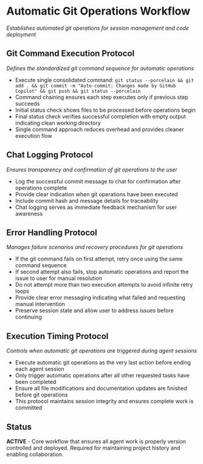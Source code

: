 # Automatic Git Operations Workflow
*Establishes automated git operations for session management and code deployment*

## Git Command Execution Protocol
*Defines the standardized git command sequence for automatic operations*
- Execute single consolidated command: `git status --porcelain && git add . && git commit -m "Auto-commit: Changes made by GitHub Copilot" && git push && git status --porcelain`
- Command chaining ensures each step executes only if previous step succeeds
- Initial status check shows files to be processed before operations begin
- Final status check verifies successful completion with empty output indicating clean working directory
- Single command approach reduces overhead and provides cleaner execution flow

## Chat Logging Protocol
*Ensures transparency and confirmation of git operations to the user*
- Log the successful commit message to chat for confirmation after operations complete
- Provide clear indication when git operations have been executed
- Include commit hash and message details for traceability
- Chat logging serves as immediate feedback mechanism for user awareness

## Error Handling Protocol
*Manages failure scenarios and recovery procedures for git operations*
- If the git command fails on first attempt, retry once using the same command sequence
- If second attempt also fails, stop automatic operations and report the issue to user for manual resolution
- Do not attempt more than two execution attempts to avoid infinite retry loops
- Provide clear error messaging indicating what failed and requesting manual intervention
- Preserve session state and allow user to address issues before continuing

## Execution Timing Protocol
*Controls when automatic git operations are triggered during agent sessions*
- Execute automatic git operations as the very last action before ending each agent session
- Only trigger automatic operations after all other requested tasks have been completed
- Ensure all file modifications and documentation updates are finished before git operations
- This protocol maintains session integrity and ensures complete work is committed

## Status
**ACTIVE** - Core workflow that ensures all agent work is properly version controlled and deployed. Required for maintaining project history and enabling collaboration.
